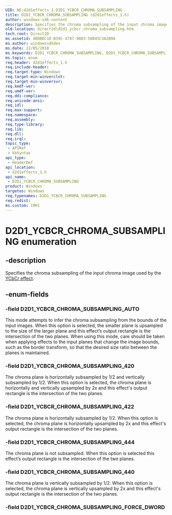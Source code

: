 ```yaml
---
UID: NE:d2d1effects_1.D2D1_YCBCR_CHROMA_SUBSAMPLING
title: D2D1_YCBCR_CHROMA_SUBSAMPLING (d2d1effects_1.h)
author: windows-sdk-content
description: Specifies the chroma subsampling of the input chroma image used by the YCbCr effect.
old-location: direct2d\d2d1_ycbcr_chroma_subsampling.htm
tech.root: Direct2D
ms.assetid: 4B0BDC1D-B39C-4787-90D3-50845C3A2B9A
ms.author: windowssdkdev
ms.date: 12/05/2018
ms.keywords: D2D1_YCBCR_CHROMA_SUBSAMPLING, D2D1_YCBCR_CHROMA_SUBSAMPLING enumeration [Direct2D], D2D1_YCBCR_CHROMA_SUBSAMPLING_420, D2D1_YCBCR_CHROMA_SUBSAMPLING_422, D2D1_YCBCR_CHROMA_SUBSAMPLING_440, D2D1_YCBCR_CHROMA_SUBSAMPLING_444, D2D1_YCBCR_CHROMA_SUBSAMPLING_AUTO, d2d1effects_1/D2D1_YCBCR_CHROMA_SUBSAMPLING, d2d1effects_1/D2D1_YCBCR_CHROMA_SUBSAMPLING_420, d2d1effects_1/D2D1_YCBCR_CHROMA_SUBSAMPLING_422, d2d1effects_1/D2D1_YCBCR_CHROMA_SUBSAMPLING_440, d2d1effects_1/D2D1_YCBCR_CHROMA_SUBSAMPLING_444, d2d1effects_1/D2D1_YCBCR_CHROMA_SUBSAMPLING_AUTO, direct2d.d2d1_ycbcr_chroma_subsampling
ms.topic: enum
req.header: d2d1effects_1.h
req.include-header: 
req.target-type: Windows
req.target-min-winverclnt: 
req.target-min-winversvr: 
req.kmdf-ver: 
req.umdf-ver: 
req.ddi-compliance: 
req.unicode-ansi: 
req.idl: 
req.max-support: 
req.namespace: 
req.assembly: 
req.type-library: 
req.lib: 
req.dll: 
req.irql: 
topic_type:
 - APIRef
 - kbSyntax
api_type:
 - HeaderDef
api_location:
 - d2d1effects_1.h
api_name:
 - D2D1_YCBCR_CHROMA_SUBSAMPLING
product: Windows
targetos: Windows
req.typenames: D2D1_YCBCR_CHROMA_SUBSAMPLING
req.redist: 
ms.custom: 19H1
---
```


# D2D1_YCBCR_CHROMA_SUBSAMPLING enumeration


## -description


Specifies the chroma subsampling of the input chroma image used by the <a href="https://docs.microsoft.com/windows/desktop/Direct2D/ycbcr-effect">YCbCr effect</a>.
        


## -enum-fields




### -field D2D1_YCBCR_CHROMA_SUBSAMPLING_AUTO

This mode attempts to infer the chroma subsampling from the bounds of the input images. When this option is selected, 
          the smaller plane is upsampled to the size of the larger plane and this effect’s output rectangle is the intersection of the two planes. 
          When using this mode, care should be taken when applying effects to the input planes that change the image bounds, such as the border transform, 
          so that the desired size ratio between the planes is maintained.


### -field D2D1_YCBCR_CHROMA_SUBSAMPLING_420

The chroma plane is horizontally subsampled by 1/2 and vertically subsampled by 1/2. 
          When this option is selected, the chroma plane is horizontally and vertically upsampled by 2x and this effect's output rectangle is the intersection of the two planes.


### -field D2D1_YCBCR_CHROMA_SUBSAMPLING_422

The chroma plane is horizontally subsampled by 1/2. When this option is selected, 
          the chroma plane is horizontally upsampled by 2x and this effect's output rectangle is the intersection of the two planes.


### -field D2D1_YCBCR_CHROMA_SUBSAMPLING_444

The chroma plane is not subsampled. When this option is selected this effect’s output rectangle is the intersection of the two planes.


### -field D2D1_YCBCR_CHROMA_SUBSAMPLING_440

The chroma plane is vertically subsampled by 1/2. When this option is selected, the chroma plane is vertically upsampled by 2x and this effect's 
          output rectangle is the intersection of the two planes.


### -field D2D1_YCBCR_CHROMA_SUBSAMPLING_FORCE_DWORD



